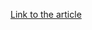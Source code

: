 [Link to the article](https://www.securityweek.com/palo-alto-networks-confirms-new-firewall-zero-day-exploitation/)
